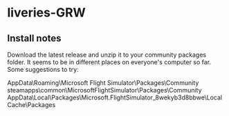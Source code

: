 # liveries-GRW

## Install notes

Download the latest release and unzip it to your community packages folder. It seems to be in different places on everyone's computer so far. Some suggestions to try:

AppData\Roaming\Microsoft Flight Simulator\Packages\Community\
steamapps\common\MicrosoftFlightSimulator\Packages\Community\
AppData\Local\Packages\Microsoft.FlightSimulator_8wekyb3d8bbwe\LocalCache\Packages


